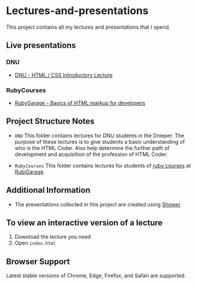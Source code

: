 # Lectures-and-presentations
This project contains all my lectures and presentations that I spend.

## Live presentations

### DNU
  * [DNU - HTML / CSS Introductory Lecture](https://igorsobol.github.io/Lectures-and-presentations/DNU/Lecture-1/index.pdf)

### RubyCourses
  * [RubyGarage - Basics of HTML markup for developers](https://igorsobol.github.io/Lectures-and-presentations/RubyCourses/Basic-lecture-on-HTML&CSS/index.pdf)

## Project Structure Notes

  * ``` DNU ```
  This folder contains lectures for DNU students in the Dnieper.
  The purpose of these lectures is to give students a basic understanding of who is the HTML Coder.
  Also help determine the further path of development and acquisition of the profession of HTML Coder.

   * ``` RubyCourses ```
  This folder contains lectures for students of [ruby courses](https://rubygarage.com.ua/courses) at [RubiGarage](https://rubygarage.org/).

## Additional Information

  * The presentations collected in this project are created using [Shower](https://github.com/shower)
  
## To view an interactive version of a lecture

1. Download the lecture you need
2. Open `index.html`

## Browser Support

Latest stable versions of Chrome, Edge, Firefox, and Safari are supported.
